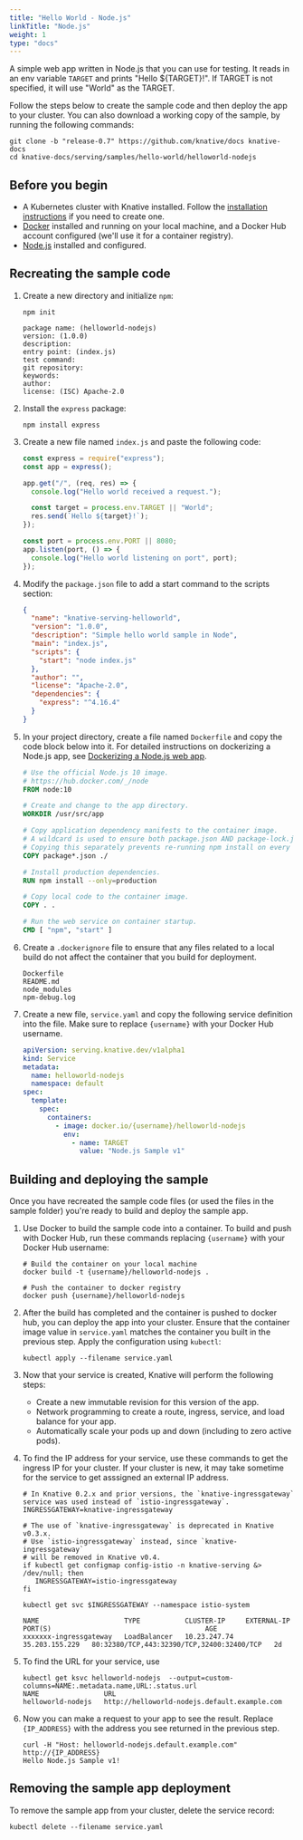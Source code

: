 ```yaml
---
title: "Hello World - Node.js"
linkTitle: "Node.js"
weight: 1
type: "docs"
---
```


A simple web app written in Node.js that you can use for testing. It reads in an
env variable `TARGET` and prints "Hello \${TARGET}!". If TARGET is not
specified, it will use "World" as the TARGET.

Follow the steps below to create the sample code and then deploy the app to your
cluster. You can also download a working copy of the sample, by running the
following commands:

```shell
git clone -b "release-0.7" https://github.com/knative/docs knative-docs
cd knative-docs/serving/samples/hello-world/helloworld-nodejs
```

## Before you begin

- A Kubernetes cluster with Knative installed. Follow the
  [installation instructions](../../../../install/README.md) if you need to
  create one.
- [Docker](https://www.docker.com) installed and running on your local machine,
  and a Docker Hub account configured (we'll use it for a container registry).
- [Node.js](https://nodejs.org/en/) installed and configured.

## Recreating the sample code

1. Create a new directory and initialize `npm`:

   ```shell
   npm init

   package name: (helloworld-nodejs)
   version: (1.0.0)
   description:
   entry point: (index.js)
   test command:
   git repository:
   keywords:
   author:
   license: (ISC) Apache-2.0
   ```

1. Install the `express` package:

   ```shell
   npm install express
   ```

1. Create a new file named `index.js` and paste the following code:

   ```js
   const express = require("express");
   const app = express();

   app.get("/", (req, res) => {
     console.log("Hello world received a request.");

     const target = process.env.TARGET || "World";
     res.send(`Hello ${target}!`);
   });

   const port = process.env.PORT || 8080;
   app.listen(port, () => {
     console.log("Hello world listening on port", port);
   });
   ```

1. Modify the `package.json` file to add a start command to the scripts section:

   ```json
   {
     "name": "knative-serving-helloworld",
     "version": "1.0.0",
     "description": "Simple hello world sample in Node",
     "main": "index.js",
     "scripts": {
       "start": "node index.js"
     },
     "author": "",
     "license": "Apache-2.0",
     "dependencies": {
       "express": "^4.16.4"
     }
   }
   ```

1. In your project directory, create a file named `Dockerfile` and copy the code
   block below into it. For detailed instructions on dockerizing a Node.js app,
   see
   [Dockerizing a Node.js web app](https://nodejs.org/en/docs/guides/nodejs-docker-webapp/).

   ```Dockerfile
   # Use the official Node.js 10 image.
   # https://hub.docker.com/_/node
   FROM node:10

   # Create and change to the app directory.
   WORKDIR /usr/src/app

   # Copy application dependency manifests to the container image.
   # A wildcard is used to ensure both package.json AND package-lock.json are copied.
   # Copying this separately prevents re-running npm install on every code change.
   COPY package*.json ./

   # Install production dependencies.
   RUN npm install --only=production

   # Copy local code to the container image.
   COPY . .

   # Run the web service on container startup.
   CMD [ "npm", "start" ]
   ```

1. Create a `.dockerignore` file to ensure that any files related to a local
   build do not affect the container that you build for deployment.

   ```ignore
   Dockerfile
   README.md
   node_modules
   npm-debug.log
   ```

1. Create a new file, `service.yaml` and copy the following service definition
   into the file. Make sure to replace `{username}` with your Docker Hub
   username.

   ```yaml
   apiVersion: serving.knative.dev/v1alpha1
   kind: Service
   metadata:
     name: helloworld-nodejs
     namespace: default
   spec:
     template:
       spec:
         containers:
           - image: docker.io/{username}/helloworld-nodejs
             env:
               - name: TARGET
                 value: "Node.js Sample v1"
   ```

## Building and deploying the sample

Once you have recreated the sample code files (or used the files in the sample
folder) you're ready to build and deploy the sample app.

1. Use Docker to build the sample code into a container. To build and push with
   Docker Hub, run these commands replacing `{username}` with your Docker Hub
   username:

   ```shell
   # Build the container on your local machine
   docker build -t {username}/helloworld-nodejs .

   # Push the container to docker registry
   docker push {username}/helloworld-nodejs
   ```

1. After the build has completed and the container is pushed to docker hub, you
   can deploy the app into your cluster. Ensure that the container image value
   in `service.yaml` matches the container you built in the previous step. Apply
   the configuration using `kubectl`:

   ```shell
   kubectl apply --filename service.yaml
   ```

1. Now that your service is created, Knative will perform the following steps:

   - Create a new immutable revision for this version of the app.
   - Network programming to create a route, ingress, service, and load balance
     for your app.
   - Automatically scale your pods up and down (including to zero active pods).

1. To find the IP address for your service, use these commands to get the
   ingress IP for your cluster. If your cluster is new, it may take sometime for
   the service to get asssigned an external IP address.

   ```shell
   # In Knative 0.2.x and prior versions, the `knative-ingressgateway` service was used instead of `istio-ingressgateway`.
   INGRESSGATEWAY=knative-ingressgateway

   # The use of `knative-ingressgateway` is deprecated in Knative v0.3.x.
   # Use `istio-ingressgateway` instead, since `knative-ingressgateway`
   # will be removed in Knative v0.4.
   if kubectl get configmap config-istio -n knative-serving &> /dev/null; then
      INGRESSGATEWAY=istio-ingressgateway
   fi

   kubectl get svc $INGRESSGATEWAY --namespace istio-system

   NAME                     TYPE           CLUSTER-IP     EXTERNAL-IP      PORT(S)                                      AGE
   xxxxxxx-ingressgateway   LoadBalancer   10.23.247.74   35.203.155.229   80:32380/TCP,443:32390/TCP,32400:32400/TCP   2d
   ```

1. To find the URL for your service, use

   ```
   kubectl get ksvc helloworld-nodejs  --output=custom-columns=NAME:.metadata.name,URL:.status.url
   NAME                URL
   helloworld-nodejs   http://helloworld-nodejs.default.example.com
   ```

1. Now you can make a request to your app to see the result. Replace
   `{IP_ADDRESS}` with the address you see returned in the previous step.

   ```shell
   curl -H "Host: helloworld-nodejs.default.example.com" http://{IP_ADDRESS}
   Hello Node.js Sample v1!
   ```

## Removing the sample app deployment

To remove the sample app from your cluster, delete the service record:

```shell
kubectl delete --filename service.yaml
```
